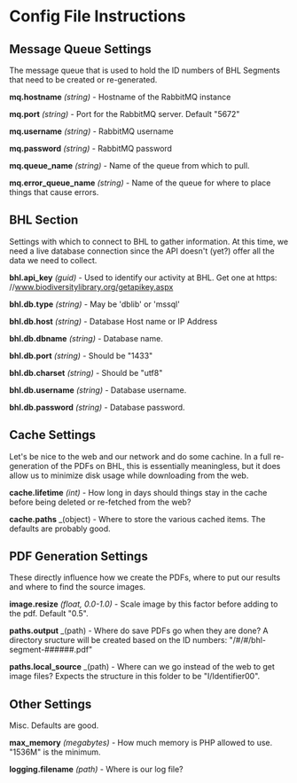 # Config File Instructions

## Message Queue Settings

The message queue that is used to hold the ID numbers of BHL Segments that need to be created or re-generated.

**mq.hostname** _(string)_ - Hostname of the RabbitMQ instance

**mq.port** _(string)_ - Port for the RabbitMQ server. Default "5672"

**mq.username** _(string)_ - RabbitMQ username

**mq.password** _(string)_ - RabbitMQ password

**mq.queue_name** _(string)_ - Name of the queue from which to pull.

**mq.error_queue_name** _(string)_ - Name of the queue for where to place things that cause errors.

## BHL Section

Settings with which to connect to BHL to gather information. At this time, we need a live database connection since the API doesn't (yet?) offer all the data we need to collect.

**bhl.api_key** _(guid)_ - Used to identify our activity at BHL. Get one at https: //www.biodiversitylibrary.org/getapikey.aspx

**bhl.db.type** _(string)_ - May be 'dblib' or 'mssql'

**bhl.db.host** _(string)_ - Database Host name or IP Address

**bhl.db.dbname** _(string)_ - Database name.

**bhl.db.port** _(string)_ - Should be "1433"

**bhl.db.charset** _(string)_ - Should be "utf8"

**bhl.db.username** _(string)_ - Database username.

**bhl.db.password** _(string)_ - Database password.

## Cache Settings

Let's be nice to the web and our network and do some cachine. In a full re-generation of the PDFs on BHL, this is essentially meaningless, but it does allow us to minimize disk usage while downloading from the web.

**cache.lifetime** _(int)_ - How long in days should things stay in the cache before being deleted or re-fetched from the web?

**cache.paths** _(object) - Where to store the various cached items. The defaults are probably good.

## PDF Generation Settings

These directly influence how we create the PDFs, where to put our results and where to find the source images.

**image.resize** _(float, 0.0-1.0)_ - Scale image by this factor before adding to the pdf. Default "0.5".

**paths.output** _(path) - Where do save PDFs go when they are done? A directory sructure will be created based on the ID numbers: "/#/#/bhl-segment-######.pdf"

**paths.local_source** _(path) - Where can we go instead of the web to get image files? Expects the structure in this folder to be "I/Identifier00".

## Other Settings

Misc. Defaults are good.

**max_memory** _(megabytes)_ - How much memory is PHP allowed to use. "1536M" is the minimum.

**logging.filename** _(path)_ - Where is our log file?

